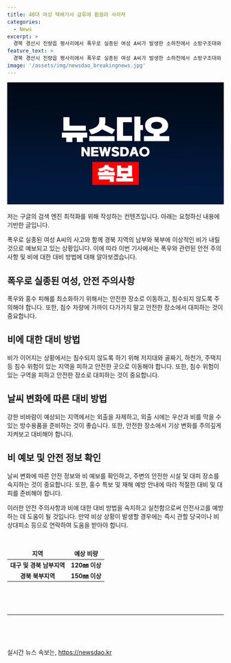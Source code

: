 ```yaml
---
title: 40대 여성 택배기사 급류에 휩쓸려 사라져
categories:
  - News
excerpt: >
  경북 경산시 진량읍 평사리에서 폭우로 실종된 여성 A씨가 발생한 소하천에서 소방구조대와 경찰이 수색에 나섰다. A씨는 차량이 물에 잠겨 나오다가 급류에 휩쓸렸으며, 실종 사실은 동료의 신고를 통해 확인됐다. 경찰과 소방 당국은 장비 21대와 인력 93명으로 수색 중이며, 해당 지역은 대량의 강우로 침수 우려가 높다. 오는 10일까지 더 많은 비가 예보되고 있어 주변 지역 주민들은 안전에 주의를 기울여야 한다.
feature_text: >
  경북 경산시 진량읍 평사리에서 폭우로 실종된 여성 A씨가 발생한 소하천에서 소방구조대와 경찰이 수색에 나섰다. A씨는 차량이 물에 잠겨 나오다가 급류에 휩쓸렸으며, 실종 사실은 동료의 신고를 통해 확인됐다. 경찰과 소방 당국은 장비 21대와 인력 93명으로 수색 중이며, 해당 지역은 대량의 강우로 침수 우려가 높다. 오는 10일까지 더 많은 비가 예보되고 있어 주변 지역 주민들은 안전에 주의를 기울여야 한다.
image: '/assets/img/newsdao_breakingnews.jpg'
---
```


<p><img src="/assets/img/newsdao_breakingnews.jpg" alt="cryptoinkorea 속보" /></p>

<p>저는 구글의 검색 엔진 최적화를 위해 작성하는 컨텐츠입니다. 아래는 요청하신 내용에 기반한 글입니다.</p>

<p data-ke-size="size16">폭우로 실종된 여성 A씨의 사고와 함께 경북 지역의 남부와 북부에 이상적인 비가 내릴 것으로 예보되고 있는 상황입니다. 이에 따라 이번 기사에서는 폭우와 관련된 안전 주의사항 및 비에 대한 대비 방법에 대해 알아보겠습니다.</p>

<h2 data-ke-size="size26">폭우로 실종된 여성, 안전 주의사항</h2>

<p data-ke-size="size16">폭우와 홍수 피해를 최소화하기 위해서는 안전한 장소로 이동하고, 침수되지 않도록 주의해야 합니다. 또한, 침수 차량에 가까이 다가가지 말고 안전한 장소에서 대피하는 것이 중요합니다.</p>

<h2 data-ke-size="size26">비에 대한 대비 방법</h2>

<p data-ke-size="size16">비가 이어지는 상황에서는 침수되지 않도록 하기 위해 저지대와 골짜기, 하천가, 주택지 등 침수 위험이 있는 지역을 피하고 안전한 곳으로 이동해야 합니다. 또한, 침수 위험이 있는 구역을 피하고 안전한 장소로 대피하는 것이 중요합니다.</p>

<h2 data-ke-size="size26">날씨 변화에 따른 대비 방법</h2>

<p data-ke-size="size16">강한 비바람이 예상되는 지역에서는 외출을 자제하고, 외출 시에는 우산과 비를 막을 수 있는 방수용품을 준비하는 것이 좋습니다. 또한, 안전한 장소에서 기상 변화를 주의깊게 지켜보고 대비해야 합니다.</p>

<h2 data-ke-size="size26">비 예보 및 안전 정보 확인</h2>

<p data-ke-size="size16">날씨 변화에 따른 안전 정보와 비 예보를 확인하고, 주변의 안전한 시설 및 대피 장소를 숙지하는 것이 중요합니다. 또한, 홍수 특보 및 재해 예방 안내에 따라 적절한 대비 및 대피를 준비해야 합니다.</p>

<p>이러한 안전 주의사항과 비에 대한 대비 방법을 숙지하고 실천함으로써 안전사고를 예방하는 데 도움이 될 것입니다. 만약 비상 상황이 발생할 경우에는 즉시 관할 당국이나 비상대피소 등으로 연락하여 도움을 받아야 합니다.</p>

<p data-ke-size="size16">&nbsp;</p>

<table>
    <thead>
        <tr>
            <td style="text-align: center; height: 17px;"><b>지역</b></td>
            <td style="text-align: center; height: 17px;"><b>예상 비량</b></td>
        </tr>
    </thead>
    <tbody>
        <tr>
            <td style="text-align: center; height: 17px;"><b>대구 및 경북 남부지역</b></td>
            <td style="text-align: center; height: 17px;"><b>120㎜ 이상</b></td>
        </tr>
        <tr>
            <td style="text-align: center; height: 17px;"><b>경북 북부지역</b></td>
            <td style="text-align: center; height: 17px;"><b>150㎜ 이상</b></td>
        </tr>
    </tbody>
</table>

<p data-ke-size="size16">&nbsp;</p>

<p data-ke-size="size16">&nbsp;</p>

<hr>

<p data-ke-size="size16">&nbsp;</p>

<p data-ke-size="size16">&nbsp;</p>
실시간 뉴스 속보는, <a href="https://newsdao.kr" rel="dofollow">https://newsdao.kr</a>


